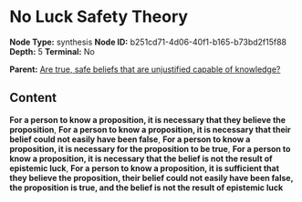 # No Luck Safety Theory

**Node Type:** synthesis
**Node ID:** b251cd71-4d06-40f1-b165-b73bd2f15f88
**Depth:** 5
**Terminal:** No

**Parent:** [Are true, safe beliefs that are unjustified capable of knowledge?](are-true-safe-beliefs-that-are-unjustified-capable-of-knowledge-antithesis-3adffcb8-e1ed-47a8-a7d6-05e891e35648.md)

## Content

**For a person to know a proposition, it is necessary that they believe the proposition**, **For a person to know a proposition, it is necessary that their belief could not easily have been false**, **For a person to know a proposition, it is necessary for the proposition to be true**, **For a person to know a proposition, it is necessary that the belief is not the result of epistemic luck**, **For a person to know a proposition, it is sufficient that they believe the proposition, their belief could not easily have been false, the proposition is true, and the belief is not the result of epistemic luck**
